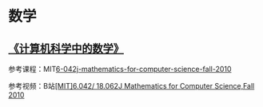 # 数学

## [《计算机科学中的数学》](https://book.douban.com/subject/33396340/)

参考课程：MIT[6-042j-mathematics-for-computer-science-fall-2010](https://ocw.mit.edu/courses/electrical-engineering-and-computer-science/6-042j-mathematics-for-computer-science-fall-2010/video-lectures/)

参考视频：B站[[MIT]6.042/ 18.062J Mathematics for Computer Science,Fall 2010](https://www.bilibili.com/video/av668970666/)

